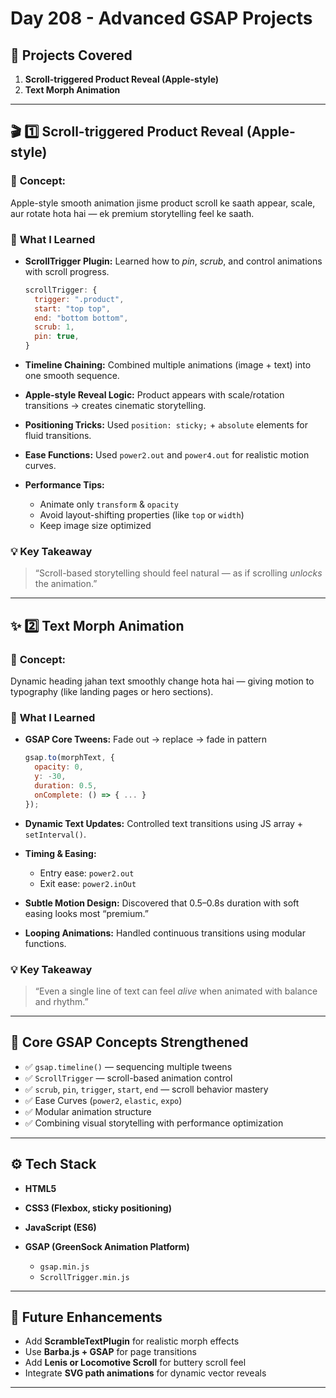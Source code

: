 # Day 208 - **Advanced GSAP Projects**

## 🚀 Projects Covered

1. **Scroll-triggered Product Reveal (Apple-style)**
2. **Text Morph Animation**

---

## 🎬 1️⃣ Scroll-triggered Product Reveal (Apple-style)

### 🧠 **Concept:**

Apple-style smooth animation jisme product scroll ke saath appear, scale, aur rotate hota hai —
ek premium storytelling feel ke saath.

### 🧩 **What I Learned**

* **ScrollTrigger Plugin:**
  Learned how to *pin*, *scrub*, and control animations with scroll progress.

  ```js
  scrollTrigger: {
    trigger: ".product",
    start: "top top",
    end: "bottom bottom",
    scrub: 1,
    pin: true,
  }
  ```
* **Timeline Chaining:**
  Combined multiple animations (image + text) into one smooth sequence.
* **Apple-style Reveal Logic:**
  Product appears with scale/rotation transitions →
  creates cinematic storytelling.
* **Positioning Tricks:**
  Used `position: sticky;` + `absolute` elements for fluid transitions.
* **Ease Functions:**
  Used `power2.out` and `power4.out` for realistic motion curves.
* **Performance Tips:**

  * Animate only `transform` & `opacity`
  * Avoid layout-shifting properties (like `top` or `width`)
  * Keep image size optimized

### 💡 **Key Takeaway**

> “Scroll-based storytelling should feel natural — as if scrolling *unlocks* the animation.”

---

## ✨ 2️⃣ Text Morph Animation

### 🧠 **Concept:**

Dynamic heading jahan text smoothly change hota hai —
giving motion to typography (like landing pages or hero sections).

### 🧩 **What I Learned**

* **GSAP Core Tweens:**
  Fade out → replace → fade in pattern

  ```js
  gsap.to(morphText, {
    opacity: 0,
    y: -30,
    duration: 0.5,
    onComplete: () => { ... }
  });
  ```
* **Dynamic Text Updates:**
  Controlled text transitions using JS array + `setInterval()`.
* **Timing & Easing:**

  * Entry ease: `power2.out`
  * Exit ease: `power2.inOut`
* **Subtle Motion Design:**
  Discovered that 0.5–0.8s duration with soft easing looks most “premium.”
* **Looping Animations:**
  Handled continuous transitions using modular functions.

### 💡 **Key Takeaway**

> “Even a single line of text can feel *alive* when animated with balance and rhythm.”

---

## 🧱 **Core GSAP Concepts Strengthened**

* ✅ `gsap.timeline()` — sequencing multiple tweens
* ✅ `ScrollTrigger` — scroll-based animation control
* ✅ `scrub`, `pin`, `trigger`, `start`, `end` — scroll behavior mastery
* ✅ Ease Curves (`power2`, `elastic`, `expo`)
* ✅ Modular animation structure
* ✅ Combining visual storytelling with performance optimization

---

## ⚙️ **Tech Stack**

* **HTML5**
* **CSS3 (Flexbox, sticky positioning)**
* **JavaScript (ES6)**
* **GSAP (GreenSock Animation Platform)**

  * `gsap.min.js`
  * `ScrollTrigger.min.js`

---

## 🌈 **Future Enhancements**

* Add **ScrambleTextPlugin** for realistic morph effects
* Use **Barba.js + GSAP** for page transitions
* Add **Lenis or Locomotive Scroll** for buttery scroll feel
* Integrate **SVG path animations** for dynamic vector reveals

---

